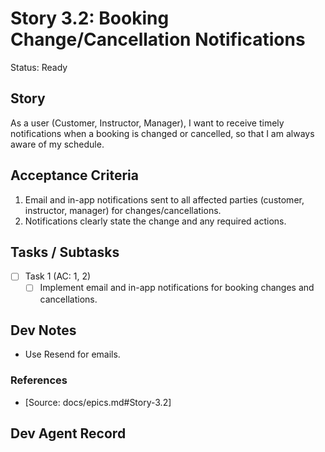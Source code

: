 # Story 3.2: Booking Change/Cancellation Notifications

Status: Ready

## Story

As a user (Customer, Instructor, Manager),
I want to receive timely notifications when a booking is changed or cancelled,
so that I am always aware of my schedule.

## Acceptance Criteria

1. Email and in-app notifications sent to all affected parties (customer, instructor, manager) for changes/cancellations.
2. Notifications clearly state the change and any required actions.

## Tasks / Subtasks

- [ ] Task 1 (AC: 1, 2)
  - [ ] Implement email and in-app notifications for booking changes and cancellations.

## Dev Notes

- Use Resend for emails.

### References

- [Source: docs/epics.md#Story-3.2]

## Dev Agent Record

